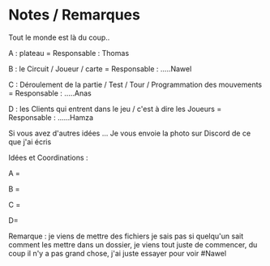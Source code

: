 # Notes / Remarques

Tout le monde est là du coup..


A : plateau = Responsable : Thomas

B : le Circuit / Joueur / carte = Responsable : .....Nawel

C : Déroulement de la partie / Test / Tour / Programmation des mouvements = Responsable : .....Anas

D : les Clients qui entrent dans le jeu / c'est à dire les Joueurs = Responsable : ......Hamza

Si vous avez d'autres idées ... 
Je vous envoie la photo sur Discord de ce que j'ai écris 

Idées et Coordinations :

A = 

B = 

C = 

D= 

Remarque : je viens de mettre des fichiers je sais pas si quelqu'un sait comment les mettre dans un dossier, 
je viens tout juste de commencer, du coup il n'y a pas grand chose, j'ai juste essayer pour voir 
#Nawel

